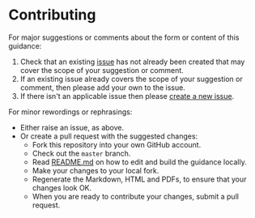 # Contributing

For major suggestions or comments about the form or content of this guidance:

1. Check that an existing [issue](https://github.com/softwaresaved/software-management-plans/issues) has not already been created that may cover the scope of your suggestion or comment. 
2. If an existing issue already covers the scope of your suggestion or comment, then please add your own to the issue.
3. If there isn't an applicable issue then please [create a new issue](https://github.com/softwaresaved/software-management-plans/issues/new).

For minor rewordings or rephrasings:

* Either raise an issue, as above.
* Or create a pull request with the suggested changes:
    - Fork this repository into your own GitHub account.
    - Check out the `master` branch.
    - Read [README.md](./README.md) on how to edit and build the guidance locally.
    - Make your changes to your local fork.
    - Regenerate the Markdown, HTML and PDFs, to ensure that your changes look OK.
    - When you are ready to contribute your changes, submit a pull request.
